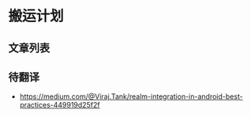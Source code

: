 # 搬运计划

## 文章列表

## 待翻译

- <https://medium.com/@Viraj.Tank/realm-integration-in-android-best-practices-449919d25f2f> 